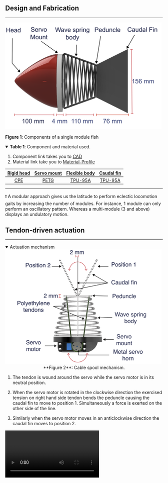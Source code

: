 ## Design and Fabrication

---

<img src="Images/side.PNG" alt="Parts" width="500"/>

**Figure 1**: Components of a single module fish

<details open>
    <summary><b>Table 1</b>: Component and material used.</summary>
    <ol>
        <li>Component link takes you to <a href="https://gitlab.com/mikhaildasilva/fish/-/tree/main/CAD">CAD</a></li>
        <li>Material link take you to <a href="https://gitlab.com/mikhaildasilva/fish/-/tree/main/Additive%20Manufacturing/Material-Profile">Material-Profile</a></li>
    </ol>
</details>

|   [Rigid head](https://gitlab.com/mikhaildasilva/fish/-/tree/main/CAD/Head)  |   [Servo mount](https://gitlab.com/mikhaildasilva/fish/-/tree/main/CAD/Servo-Mount) | [Flexible body](https://gitlab.com/mikhaildasilva/fish/-/tree/main/CAD/Body) | [Caudal fin](https://gitlab.com/mikhaildasilva/fish/-/tree/main/CAD/Caudal-Fin) |
| :---:         | :---:         | :---:         |:---:      |
|[CPE](https://gitlab.com/mikhaildasilva/fish/-/tree/main/Additive%20Manufacturing/Material-Profile/CPE)        | [PETG](https://gitlab.com/mikhaildasilva/fish/-/tree/main/Additive%20Manufacturing/Material-Profile/PETG)      |  [TPU-95A](https://gitlab.com/mikhaildasilva/fish/-/tree/main/Additive%20Manufacturing/Material-Profile/TPU)      |[TPU-95A](https://gitlab.com/mikhaildasilva/fish/-/tree/main/Additive%20Manufacturing/Material-Profile/TPU)    |

---

:exclamation: A modular approach gives us the latitude to perform eclectic locomotion gaits by increasing the number of modules. For instance, 1 module can only perform an oscillatory pattern. Whereas a multi-module (3 and above) displays an undulatory motion. 

## Tendon-driven actuation 

---

<details open>
<summary>Actuation mechanism</summary>
    <img src="Images/cable.PNG" alt="Actuation" width="500"/>
</details>

<div align="center"> **Figure 2**: Cable spool mechanism. </div>

1. The tendon is wound around the servo while the servo motor is in its neutral position. 

2. When the servo motor is rotated in the clockwise direction the exercised tension on right hand side tendon bends the peduncle causing the caudal fin to move to position 1. Simultaneously a force is exerted on the other side of the line. 

3. Similarly when the servo motor moves in an anticlockwise direction the caudal fin moves to position  2.

![Working](Images/working.mp4)